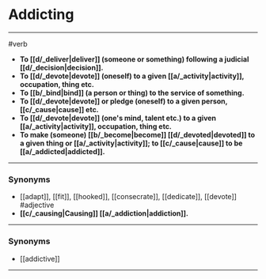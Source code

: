 # Addicting
---
#verb
- **To [[d/_deliver|deliver]] (someone or something) following a judicial [[d/_decision|decision]].**
- **To [[d/_devote|devote]] (oneself) to a given [[a/_activity|activity]], occupation, thing etc.**
- **To [[b/_bind|bind]] (a person or thing) to the service of something.**
- **To [[d/_devote|devote]] or pledge (oneself) to a given person, [[c/_cause|cause]] etc.**
- **To [[d/_devote|devote]] (one's mind, talent etc.) to a given [[a/_activity|activity]], occupation, thing etc.**
- **To make (someone) [[b/_become|become]] [[d/_devoted|devoted]] to a given thing or [[a/_activity|activity]]; to [[c/_cause|cause]] to be [[a/_addicted|addicted]].**
---
### Synonyms
- [[adapt]], [[fit]], [[hooked]], [[consecrate]], [[dedicate]], [[devote]]
#adjective
- **[[c/_causing|Causing]] [[a/_addiction|addiction]].**
---
### Synonyms
- [[addictive]]
---
